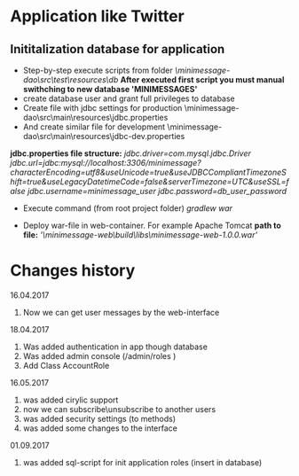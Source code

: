 # Application like Twitter

## Inititalization database for application
- Step-by-step execute scripts from folder *\minimessage-dao\src\test\resources\db*
**After executed first script you must manual swithching to new database 'MINIMESSAGES'**
- create database user and grant full privileges to database
- Create file with jdbc settings for production \minimessage-dao\src\main\resources\jdbc.properties
- And create similar file for development \minimessage-dao\src\main\resources\jdbc-dev.properties

**jdbc.properties file structure:**
_jdbc.driver=com.mysql.jdbc.Driver_
_jdbc.url=jdbc:mysql://localhost:3306/minimessage?characterEncoding=utf8&useUnicode=true&useJDBCCompliantTimezoneShift=true&useLegacyDatetimeCode=false&serverTimezone=UTC&useSSL=false_
_jdbc.username=minimessage_user_
_jdbc.password=db_user_password_

- Execute command (from root project folder)
_gradlew war_

- Deploy war-file in web-container. For example Apache Tomcat
**path to file:** _'\minimessage-web\build\libs\minimessage-web-1.0.0.war'_

# Changes history
16.04.2017
1. Now we can get user messages by the web-interface

18.04.2017
1. Was added authentication in app though database
2. Was added admin console  (/admin/roles )
3. Add Class AccountRole

16.05.2017
1. was added cirylic support
2. now we can subscribe\unsubscribe to another users
3. was added security settings (to methods)
4.  was added some changes to the interface

01.09.2017
1. was added sql-script for init application roles (insert in database)